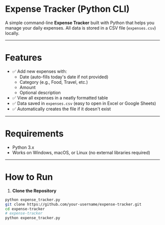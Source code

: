 # Expense Tracker (Python CLI)

A simple command-line **Expense Tracker** built with Python that helps you manage your daily expenses. All data is stored in a CSV file (`expenses.csv`) locally.

---

 # Features

- ✅ Add new expenses with:
  - Date (auto-fills today's date if not provided)
  - Category (e.g., Food, Travel, etc.)
  - Amount
  - Optional description
- ✅ View all expenses in a neatly formatted table
- ✅ Data saved in `expenses.csv` (easy to open in Excel or Google Sheets)
- ✅ Automatically creates the file if it doesn't exist

---

 # Requirements

- Python 3.x  
- Works on Windows, macOS, or Linux (no external libraries required)

---

 # How to Run

1. **Clone the Repository**

```bash
python expense_tracker.py
git clone https://github.com/your-username/expense-tracker.git
cd expense-tracker
# expense-tracker
python expense_tracker.py
